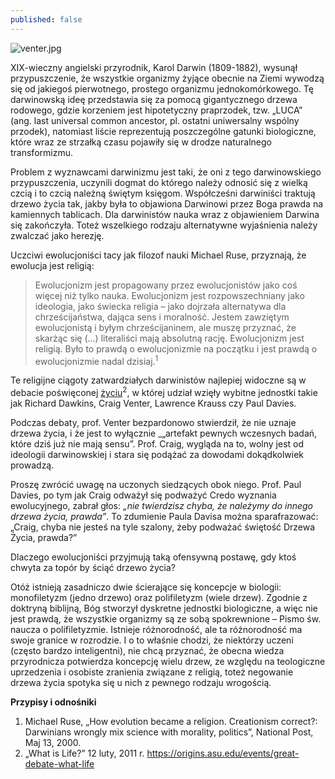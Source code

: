 ```yaml
---
published: false
---
```

![venter.jpg]({{site.baseurl}}/images/venter.jpg)

XIX-wieczny angielski przyrodnik, Karol Darwin (1809-1882), wysunął przypuszczenie, że wszystkie organizmy żyjące obecnie na Ziemi wywodzą się od jakiegoś pierwotnego, prostego organizmu jednokomórkowego. Tę darwinowską ideę przedstawia się za pomocą gigantycznego drzewa rodowego, gdzie korzeniem jest hipotetyczny praprzodek, tzw. „LUCA” (ang. last universal common ancestor, pl. ostatni uniwersalny wspólny przodek), natomiast liście reprezentują poszczególne gatunki biologiczne, które wraz ze strzałką czasu pojawiły się w drodze naturalnego transformizmu.

Problem z wyznawcami darwinizmu jest taki, że oni z tego darwinowskiego przypuszczenia, uczynili dogmat do którego należy odnosić się z wielką czcią i to czcią należną świętym księgom. Współcześni darwiniści traktują drzewo życia tak, jakby była to objawiona Darwinowi przez Boga prawda na kamiennych tablicach. Dla darwinistów nauka wraz z objawieniem Darwina się zakończyła. Toteż wszelkiego rodzaju alternatywne wyjaśnienia należy zwalczać jako herezję.

Uczciwi ewolucjoniści tacy jak filozof nauki Michael Ruse, przyznają, że ewolucja jest religią:

> Ewolucjonizm jest propagowany przez ewolucjonistów jako coś więcej niż tylko nauka. Ewolucjonizm jest rozpowszechniany jako ideologia, jako świecka religia – jako dojrzała alternatywa dla chrześcijaństwa, dająca sens i moralność. Jestem zawziętym ewolucjonistą i byłym chrześcijaninem, ale muszę przyznać, że skarżąc się (…) literaliści mają absolutną rację. Ewolucjonizm jest religią. Było to prawdą o ewolucjonizmie na początku i jest prawdą o ewolucjonizmie nadal dzisiaj.<sup>1</sup>

Te religijne ciągoty zatwardziałych darwinistów najlepiej widoczne są w debacie poświęconej [życiu](https://www.youtube.com/watch?v=tkMGuLTIbrU)<sup>2</sup>, w której udział wzięły wybitne jednostki takie jak Richard Dawkins, Craig Venter, Lawrence Krauss czy Paul Davies.

Podczas debaty, prof. Venter bezpardonowo stwierdził, że nie uznaje drzewa życia, i że jest to wyłącznie _„artefakt pewnych wczesnych badań, które dziś już nie mają sensu”. Prof. Craig, wygląda na to, wolny jest od ideologii darwinowskiej i stara się podążać za dowodami dokądkolwiek prowadzą.

Proszę zwrócić uwagę na uczonych siedzących obok niego. Prof. Paul Davies, po tym jak Craig odważył się podważyć Credo wyznania ewolucyjnego, zabrał głos: _„nie twierdzisz chyba, że należymy do innego drzewa życia, prawda”_. To zdumienie Paula Davisa można sparafrazować: „Craig, chyba nie jesteś na tyle szalony, żeby podważać świętość Drzewa Życia, prawda?”

Dlaczego ewolucjoniści przyjmują taką ofensywną postawę, gdy ktoś chwyta za topór by ściąć drzewo życia?

Otóż istnieją zasadniczo dwie ścierające się koncepcje w biologii: monofiletyzm (jedno drzewo) oraz polifiletyzm (wiele drzew). Zgodnie z doktryną biblijną, Bóg stworzył dyskretne jednostki biologiczne, a więc nie jest prawdą, że wszystkie organizmy są ze sobą spokrewnione – Pismo św. naucza o polifiletyzmie. Istnieje różnorodność, ale ta różnorodność ma swoje granice w rozrodzie. I o to właśnie chodzi, że niektórzy uczeni (często bardzo inteligentni), nie chcą przyznać, że obecna wiedza przyrodnicza potwierdza koncepcję wielu drzew, ze względu na teologiczne uprzedzenia i osobiste zranienia związane z religią, toteż negowanie drzewa życia spotyka się u nich z pewnego rodzaju wrogością.

 

**Przypisy i odnośniki**

1. Michael Ruse, „How evolution became a religion. Creationism correct?: Darwinians wrongly mix science with morality, politics”, National Post, Maj 13, 2000.
2. „What is Life?” 12 luty, 2011 r. https://origins.asu.edu/events/great-debate-what-life